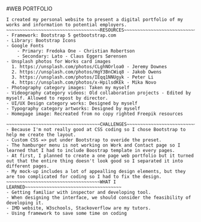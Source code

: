 #WEB PORTFOLIO 
~~~~~~~~~~~~~~~~~~~~~~~~~~~~~~~~~~~PURPOSE~~~~~~~~~~~~~~~~~~~~~~~~~~~~~~~~~~~~
I created my personal website to present a digital portfolio of my works and information to potential employers. 
~~~~~~~~~~~~~~~~~~~~~~~~~~~~~~~~~~~RESOURCES~~~~~~~~~~~~~~~~~~~~~~~~~~~~~~~~~~~~
- Framework: Bootstrap 5 getbootstrap.com
- Library: Bootstrap Icons
- Google Fonts
    - Primary: Fredoka One - Christian Robertson
    - Secondary: Lato - Claus Eggers Sørensen
- Unsplash photos for Works card images
  1. https://unsplash.com/photos/CLghNOrloa0 - Jeremy Downes
  2. https://unsplash.com/photos/HgY3BnCWiq8 - Jakob Owens
  3. https://unsplash.com/photos/IEqq1NNUgyk - Peter Li
  4. https://unsplash.com/photos/x-HpilsdKEk - Mika Novo
- Photography category images: Taken my myself
- Videography category videos: Old collaboration projects - Edited by myself. Allowed to repost by director.
- UI/UX Design category works: Designed by myself
- Typography category artworks: Designed by myself
- Homepage image: Recreated from no copy righted Freepik resources

~~~~~~~~~~~~~~~~~~~~~~~~~~~~~~~~~~~CHALLENGES~~~~~~~~~~~~~~~~~~~~~~~~~~~~~~~~~~~~
- Because I'm not really good at CSS coding so I chose Bootstrap to help me create the layout.
- Custom CSS => put under Bootstrap to overide the preset.
- The hamburger menu is not working on Work and Contact page so I learned that I had to include Boostrap template in every pages.
- At first, I planned to create a one page web portfolio but it turned out that the entire thing doesn't look good so I separated it into different pages.
- My mock-up includes a lot of appealling design elements, but they are too complicated for coding so I had to fix the design.
~~~~~~~~~~~~~~~~~~~~~~~~~~~~~~~~~~~WHAT I LEARNED~~~~~~~~~~~~~~~~~~~~~~~~~~~~~~~~~~~~
- Getting familiar with inspector and developing tool.
- When designing the interface, we should consider the feasibility of developing it.
- IMD website, W3schools, Stackoverflow are my tutors.
- Using framework to save some time on coding
